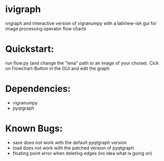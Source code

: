 ivigraph
========

ivigraph and interactive version of vigranumpy with a labView-ish gui for image processing operator  flow charts


Quickstart:
============
run flow.py (and change the "lena" path to an image of your choise).
Cick on Flowchart-Button in the GUI and edit the graph

Dependencies:
=============
- vigranumpy
- pyqtgraph

Known Bugs:
=============

- save does not work with the default pyqtgraph version
- load does not work with the patched version of pyqtgraph
- floating point error when deleting edges (no idea what is going on)

